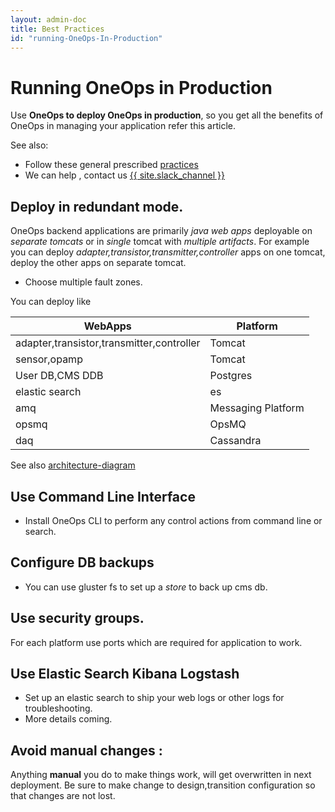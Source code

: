 ```yaml
---
layout: admin-doc
title: Best Practices
id: "running-OneOps-In-Production"
---
```


<h1 class="primary" id="running-OneOps-In-Production">Running OneOps in Production</h1>

Use **OneOps to deploy OneOps in production**, so you get all the benefits of OneOps in managing your application refer this article.


See also:

  * Follow these general prescribed <a href="/user/best-practices/#design-best-practices">practices</a>
  * We can help , contact us <span class="button icon-slack"><a href="{{ site.slack_url }}" target="_blank">{{ site.slack_channel }}</a></span>
  

## Deploy in redundant mode.

OneOps backend applications are primarily *java web apps* deployable on *separate tomcats* or in *single* tomcat with *multiple artifacts*. For example you can deploy *adapter,transistor,transmitter,controller* apps on one tomcat, deploy the other apps on separate tomcat.

* Choose multiple fault zones.

You can deploy like

| WebApps|Platform|
|--------|---------|
|adapter,transistor,transmitter,controller| Tomcat
|sensor,opamp|Tomcat|
|User DB,CMS DDB |Postgres |
|elastic search | es |
|amq| Messaging Platform |
|opsmq|OpsMQ|
|daq|Cassandra|

See also <a href="/admin/key-concepts/">architecture-diagram</a>


## Use Command Line Interface
* Install OneOps CLI to perform any control actions from command line or search.

## Configure DB backups
* You can use gluster fs to set up a *store* to back up cms db.


## Use security groups.
For each platform use ports which are required for application to work.

## Use Elastic Search Kibana Logstash

* Set up an elastic search to ship your web logs or other logs for troubleshooting.
* More details coming.

## Avoid manual changes :
Anything **manual**  you do to make things work, will get overwritten in next deployment. Be sure to make change to design,transition configuration so that changes are not lost.
